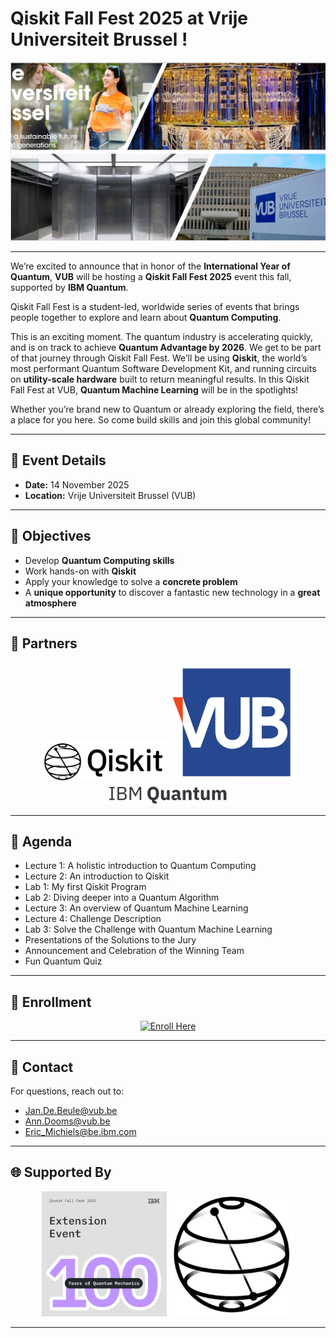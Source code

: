 # Qiskit Fall Fest 2025 at Vrije Universiteit Brussel !

![Banner](https://raw.githubusercontent.com/EACMichiels/QiskitFallFest2025/main/Collage.jpg)

---
We’re excited to announce that in honor of the **International Year of Quantum**, **VUB** will be hosting a **Qiskit Fall Fest 2025** event this fall, supported by **IBM Quantum**.  

Qiskit Fall Fest is a student-led, worldwide series of events that brings people together to explore and learn about **Quantum Computing**.  

This is an exciting moment. The quantum industry is accelerating quickly, and is on track to achieve **Quantum Advantage by 2026**. We get to be part of that journey through Qiskit Fall Fest. We’ll be using **Qiskit**, the world’s most performant Quantum Software Development Kit, and running circuits on **utility-scale hardware** built to return meaningful results. In this Qiskit Fall Fest at VUB, **Quantum Machine Learning** will be in the spotlights! 

Whether you’re brand new to Quantum or already exploring the field, there’s a place for you here. So come build skills and join this global community!  


---

## 📅 Event Details  
- **Date:** 14 November 2025  
- **Location:** Vrije Universiteit Brussel (VUB)  

---

## 🎯 Objectives  
- Develop **Quantum Computing skills**  
- Work hands-on with **Qiskit**  
- Apply your knowledge to solve a **concrete problem**  
- A **unique opportunity** to discover a fantastic new technology in a **great atmosphere**  

---

## 🤝 Partners  

<p align="center">
  <img src="https://raw.githubusercontent.com/EACMichiels/QiskitFallFest2025/main/QiskitLogo.jpg" alt="Qiskit Logo" width="200"/>
  <img src="https://raw.githubusercontent.com/EACMichiels/QiskitFallFest2025/main/VUBLogo.jpg" alt="VUB Logo" width="200"/>
  <img src="https://raw.githubusercontent.com/EACMichiels/QiskitFallFest2025/main/IBMQuantumLogo.jpg" alt="IBM Quantum Logo" width="200"/>
</p>

---
## 📘 Agenda  
- Lecture 1: A holistic introduction to Quantum Computing  
- Lecture 2: An introduction to Qiskit  
- Lab 1: My first Qiskit Program  
- Lab 2: Diving deeper into a Quantum Algorithm  
- Lecture 3: An overview of Quantum Machine Learning
- Lecture 4: Challenge Description 
- Lab 3: Solve the Challenge with Quantum Machine Learning
- Presentations of the Solutions to the Jury  
- Announcement and Celebration of the Winning Team  
- Fun Quantum Quiz
  
---

## 🚀 Enrollment  

<p align="center">
  <a href="https://forms.gle/VXpcuvxWEtd2LZgg8" target="_blank">
    <img src="https://img.shields.io/badge/Enroll%20Here-blue?style=for-the-badge&logo=GoogleForms" alt="Enroll Here"/>
  </a>
</p>

---

## 📩 Contact  

For questions, reach out to:  
- [Jan.De.Beule@vub.be](mailto:Jan.De.Beule@vub.be)  
- [Ann.Dooms@vub.be](mailto:Ann.Dooms@vub.be)  
- [Eric_Michiels@be.ibm.com](mailto:Eric_Michiels@be.ibm.com)  

---

## 🌐 Supported By  

<p align="center">
  <img src="https://raw.githubusercontent.com/EACMichiels/QiskitFallFest2025/main/ExtensionEvent.png" alt="Extension Event" width="200"/>
  <img src="https://raw.githubusercontent.com/EACMichiels/QiskitFallFest2025/main/QiskitSphere.jpg" alt="Qiskit Sphere" width="200"/>
</p>

---
